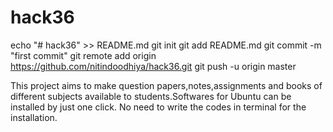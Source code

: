 # hack36
echo "# hack36" >> README.md
git init
git add README.md
git commit -m "first commit"
git remote add origin https://github.com/nitindoodhiya/hack36.git
git push -u origin master


This project aims to make question papers,notes,assignments and books of different subjects available to students.Softwares for Ubuntu can be installed by just one click.
No need to write the codes in terminal for the installation.
